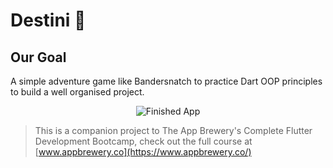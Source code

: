 # Destini 🤔

## Our Goal

A simple adventure game like Bandersnatch to practice Dart OOP principles to build a well organised project.

<p align='center'>
<img src='https://github.com/londonappbrewery/Images/blob/master/Destini.gif' alt='Finished App' />
  </p>


>This is a companion project to The App Brewery's Complete Flutter Development Bootcamp, check out the full course at [www.appbrewery.co](https://www.appbrewery.co/)

